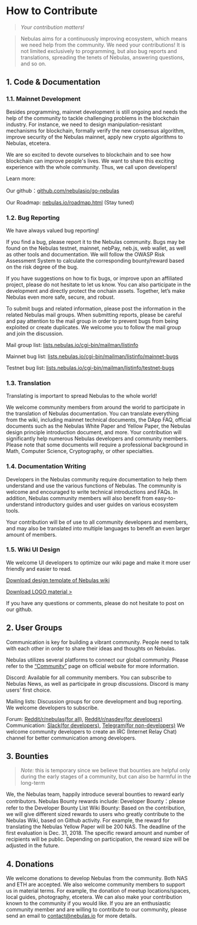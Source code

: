 # How to Contribute
> *Your contribution matters!*

> Nebulas aims for a continuously improving ecosystem, which means we need help from the community. We need your contributions! It is not limited exclusively to programming, but also bug reports and translations, spreading the tenets of Nebulas, answering questions, and so on.

## 1. Code & Documentation
### 1.1. Mainnet Development
<!--Nebulas mainnet development is the most important and challenging portion of Nebulas technical development. -->
Besides programming, mainnet development is still ongoing and needs the help of the community to tackle challenging problems in the blockchain industry. For instance, we need to
design manipulation-resistant mechanisms for blockchain, formally verify the
new consensus algorithm, improve security of the Nebulas mainnet, apply new
crypto algorithms to Nebulas, etcetera.

We are so excited to devote ourselves to blockchain and to see how blockchain
can improve people's lives. We want to share this exciting experience with
the whole community. Thus, we call upon developers!

Learn more:

Our github：[github.com/nebulasio/go-nebulas](https://github.com/nebulasio/go-nebulas)

Our Roadmap: [nebulas.io/roadmap.html](https://nebulas.io/roadmap.html) (Stay tuned)

### 1.2. Bug Reporting
We have always valued bug reporting!

If you find a bug, please report it to the Nebulas community. Bugs may be found on the Nebulas testnet, mainnet, nebPay, neb.js, web wallet, as well as other tools and documentation. We will follow the OWASP Risk Assessment System to calculate the corresponding bounty/reward based on the risk degree of the bug.

<!--Every time we launch a new function, we will first deploy it on our testnet. Currently, we have launched our first new function on the Nebulas testnet and everyone is welcome to try it, report any bugs discovered and receive the corresponding reward. The first of many new functions in public beta on the testnet is the inter-contract function.-->
If you have suggestions on how to fix bugs, or improve upon an affiliated project, please do not hesitate to let us know. You can also participate in the development and directly protect the onchain assets. Together, let’s make Nebulas even more safe, secure, and robust.

To submit bugs and related information, please post the information in the related Nebulas mail groups. When submitting reports, please be careful and pay attention to the mail group in order to prevent bugs from being exploited or create duplicates. We welcome you to follow the mail group and join the discussion.

Mail group list: [lists.nebulas.io/cgi-bin/mailman/listinfo](https://lists.nebulas.io/cgi-bin/mailman/listinfo)

Mainnet bug list: [lists.nebulas.io/cgi-bin/mailman/listinfo/mainnet-bugs](https://lists.nebulas.io/cgi-bin/mailman/listinfo/mainnet-bugs)

Testnet bug list: [lists.nebulas.io/cgi-bin/mailman/listinfo/testnet-bugs](https://lists.nebulas.io/cgi-bin/mailman/listinfo/testnet-bugs)

### 1.3.   Translation
Translating is important to spread Nebulas to the whole world!


We welcome community members from around the world to participate in the translation of Nebulas documentation. You can translate everything from the wiki, including mainnet technical documents, the DApp FAQ, official documents such as the Nebulas White Paper and Yellow Paper, the Nebulas design principle introduction document, and more. Your contribution will significantly help numerous Nebulas developers and community members.
Please note that some documents will require a professional background in Math, Computer Science, Cryptography, or other specialties.

### 1.4.  Documentation Writing
Developers in the Nebulas community require documentation to help them understand and use the various functions of Nebulas. The community is welcome and encouraged to write technical introductions and FAQs.
In addition, Nebulas community members will also benefit from easy-to-understand introductory guides and user guides on various ecosystem tools.

Your contribution will be of use to all community developers and members, and may also be translated into multiple languages to benefit an even larger amount of members.

### 1.5. Wiki UI Design
We welcome UI developers to optimize our wiki page and make it more user friendly and easier to read.

[Download design template of Nebulas wiki](https://drive.google.com/drive/folders/10ZWW1ygjnLa3VtjJ88fhv1jUai9SXNNz?usp=sharing)

[Download LOGO material >](https://nebulas.io/docs/NEBULAS-LOGO-SVG.zip)

If you have any questions or comments, please do not hesitate to post on our github.

## 2. User Groups
Communication is key for building a vibrant community. People need to talk with each
other in order to share their ideas and thoughts on Nebulas.


Nebulas utilizes several platforms to connect our global community. Please refer to the [“Community”](https://nebulas.io/community.html) page on official website for more information.

Discord: Available for all community members. You can subscribe to Nebulas News, as well as participate in group discussions. Discord is many users' first choice.

Mailing lists: Discussion groups for core development and bug reporting. We welcome developers to subscribe.

Forum: [Reddit/r/nebulas(for all)](https://reddit.com/r/nebulas), [Reddit/r/nasdev(for developers)](https://reddit.com/r/nasdev)
Communication: [Slack(for developers)](https://nebulasio.herokuapp.com/), [Telegram(for non-developers)](https://t.me/nebulasio)
We welcome community developers to create an IRC (Internet Relay Chat) channel for better communication among developers.

## 3. Bounties
> *Note:* this is temporary since we believe that bounties are helpful only during the
> early stages of a community, but can also be harmful in the long-term

We, the Nebulas team, happily introduce several bounties to reward early
contributors.
Nebulas Bounty rewards include:
Developer Bounty：please refer to the Developer Bounty List
Wiki Bounty: Based on the contribution, we will give different sized rewards to users who greatly contribute to the Nebulas Wiki, based on Github activity. For example, the reward for translating the Nebulas Yellow Paper will be 200 NAS. The deadline of the first evaluation is Dec. 31, 2018. The specific reward amount and number of recipients will be public. Depending on participation, the reward size will be adjusted in the future.

## 4. Donations
We welcome donations to develop Nebulas from the community. Both NAS and ETH are accepted. We also welcome community members to support us in material terms. For example, the donation of meetup locations/spaces, local guides, photography, etcetera. We can also make your contribution known to the community if you would like. If you are an enthusiastic community member and are willing to contribute to our community, please send an email to [contact@nebulas.io](mailto:contact@nebulas.io) for more details.

